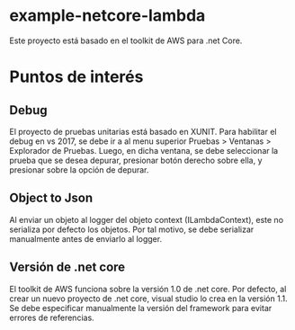# example-netcore-lambda
Este proyecto está basado en el toolkit de AWS para .net Core.

# Puntos de interés

## Debug
El proyecto de pruebas unitarias está basado en XUNIT. Para habilitar el debug en vs 2017, se debe ir a al menu superior Pruebas > Ventanas > Explorador de Pruebas. Luego, en dicha ventana, se debe seleccionar la prueba que se desea depurar, presionar botón derecho sobre ella, y presionar sobre la opción de depurar.

## Object to Json
Al enviar un objeto al logger del objeto context (ILambdaContext), este no serializa por defecto los objetos. Por tal motivo, se debe serializar manualmente antes de enviarlo al logger.

## Versión de .net core
El toolkit de AWS funciona sobre la versión 1.0 de .net core. Por defecto, al crear un nuevo proyecto de .net core, visual studio lo crea en la versión 1.1. Se debe especificar manualmente la versión del framework para evitar errores de referencias.
